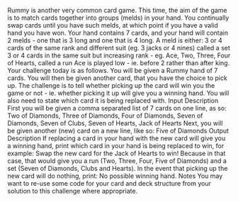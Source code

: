 Rummy is another very common card game. This time, the aim of the game is to
match cards together into groups (melds) in your hand. You continually swap
cards until you have such melds, at which point if you have a valid hand you
have won. Your hand contains 7 cards, and your hand will contain 2 melds - one
that is 3 long and one that is 4 long. A meld is either: 3 or 4 cards of the
same rank and different suit (eg. 3 jacks or 4 nines) called a set 3 or 4 cards
in the same suit but increasing rank - eg. Ace, Two, Three, Four of Hearts,
called a run Ace is played low - ie. before 2 rather than after king.  Your
challenge today is as follows. You will be given a Rummy hand of 7 cards. You
will then be given another card, that you have the choice to pick up. The
challenge is to tell whether picking up the card will win you the game or not -
ie. whether picking it up will give you a winning hand. You will also need to
state which card it is being replaced with.  Input Description First you will
be given a comma separated list of 7 cards on one line, as so: Two of Diamonds,
Three of Diamonds, Four of Diamonds, Seven of Diamonds, Seven of Clubs, Seven
of Hearts, Jack of Hearts Next, you will be given another (new) card on a new
line, like so: Five of Diamonds Output Description If replacing a card in your
hand with the new card will give you a winning hand, print which card in your
hand is being replaced to win, for example: Swap the new card for the Jack of
Hearts to win!  Because in that case, that would give you a run (Two, Three,
Four, Five of Diamonds) and a set (Seven of Diamonds, Clubs and Hearts). In the
event that picking up the new card will do nothing, print: No possible winning
hand.  Notes
You may want to re-use some code for your card and deck structure from your solution to this challenge where appropriate.

